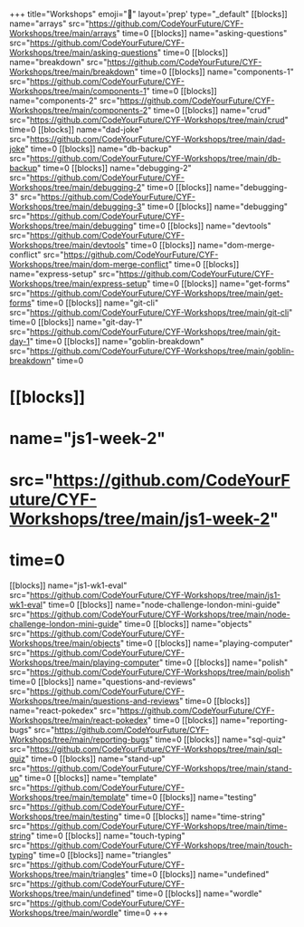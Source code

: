 +++
title="Workshops"
emoji="🧰"
layout='prep'
type="_default"
[[blocks]]
name="arrays"
src="https://github.com/CodeYourFuture/CYF-Workshops/tree/main/arrays"
time=0
[[blocks]]
name="asking-questions"
src="https://github.com/CodeYourFuture/CYF-Workshops/tree/main/asking-questions"
time=0
[[blocks]]
name="breakdown"
src="https://github.com/CodeYourFuture/CYF-Workshops/tree/main/breakdown"
time=0
[[blocks]]
name="components-1"
src="https://github.com/CodeYourFuture/CYF-Workshops/tree/main/components-1"
time=0
[[blocks]]
name="components-2"
src="https://github.com/CodeYourFuture/CYF-Workshops/tree/main/components-2"
time=0
[[blocks]]
name="crud"
src="https://github.com/CodeYourFuture/CYF-Workshops/tree/main/crud"
time=0
[[blocks]]
name="dad-joke"
src="https://github.com/CodeYourFuture/CYF-Workshops/tree/main/dad-joke"
time=0
[[blocks]]
name="db-backup"
src="https://github.com/CodeYourFuture/CYF-Workshops/tree/main/db-backup"
time=0
[[blocks]]
name="debugging-2"
src="https://github.com/CodeYourFuture/CYF-Workshops/tree/main/debugging-2"
time=0
[[blocks]]
name="debugging-3"
src="https://github.com/CodeYourFuture/CYF-Workshops/tree/main/debugging-3"
time=0
[[blocks]]
name="debugging"
src="https://github.com/CodeYourFuture/CYF-Workshops/tree/main/debugging"
time=0
[[blocks]]
name="devtools"
src="https://github.com/CodeYourFuture/CYF-Workshops/tree/main/devtools"
time=0
[[blocks]]
name="dom-merge-conflict"
src="https://github.com/CodeYourFuture/CYF-Workshops/tree/main/dom-merge-conflict"
time=0
[[blocks]]
name="express-setup"
src="https://github.com/CodeYourFuture/CYF-Workshops/tree/main/express-setup"
time=0
[[blocks]]
name="get-forms"
src="https://github.com/CodeYourFuture/CYF-Workshops/tree/main/get-forms"
time=0
[[blocks]]
name="git-cli"
src="https://github.com/CodeYourFuture/CYF-Workshops/tree/main/git-cli"
time=0
[[blocks]]
name="git-day-1"
src="https://github.com/CodeYourFuture/CYF-Workshops/tree/main/git-day-1"
time=0
[[blocks]]
name="goblin-breakdown"
src="https://github.com/CodeYourFuture/CYF-Workshops/tree/main/goblin-breakdown"
time=0
# [[blocks]]
# name="js1-week-2"
# src="https://github.com/CodeYourFuture/CYF-Workshops/tree/main/js1-week-2"
# time=0
[[blocks]]
name="js1-wk1-eval"
src="https://github.com/CodeYourFuture/CYF-Workshops/tree/main/js1-wk1-eval"
time=0
[[blocks]]
name="node-challenge-london-mini-guide"
src="https://github.com/CodeYourFuture/CYF-Workshops/tree/main/node-challenge-london-mini-guide"
time=0
[[blocks]]
name="objects"
src="https://github.com/CodeYourFuture/CYF-Workshops/tree/main/objects"
time=0
[[blocks]]
name="playing-computer"
src="https://github.com/CodeYourFuture/CYF-Workshops/tree/main/playing-computer"
time=0
[[blocks]]
name="polish"
src="https://github.com/CodeYourFuture/CYF-Workshops/tree/main/polish"
time=0
[[blocks]]
name="questions-and-reviews"
src="https://github.com/CodeYourFuture/CYF-Workshops/tree/main/questions-and-reviews"
time=0
[[blocks]]
name="react-pokedex"
src="https://github.com/CodeYourFuture/CYF-Workshops/tree/main/react-pokedex"
time=0
[[blocks]]
name="reporting-bugs"
src="https://github.com/CodeYourFuture/CYF-Workshops/tree/main/reporting-bugs"
time=0
[[blocks]]
name="sql-quiz"
src="https://github.com/CodeYourFuture/CYF-Workshops/tree/main/sql-quiz"
time=0
[[blocks]]
name="stand-up"
src="https://github.com/CodeYourFuture/CYF-Workshops/tree/main/stand-up"
time=0
[[blocks]]
name="template"
src="https://github.com/CodeYourFuture/CYF-Workshops/tree/main/template"
time=0
[[blocks]]
name="testing"
src="https://github.com/CodeYourFuture/CYF-Workshops/tree/main/testing"
time=0
[[blocks]]
name="time-string"
src="https://github.com/CodeYourFuture/CYF-Workshops/tree/main/time-string"
time=0
[[blocks]]
name="touch-typing"
src="https://github.com/CodeYourFuture/CYF-Workshops/tree/main/touch-typing"
time=0
[[blocks]]
name="triangles"
src="https://github.com/CodeYourFuture/CYF-Workshops/tree/main/triangles"
time=0
[[blocks]]
name="undefined"
src="https://github.com/CodeYourFuture/CYF-Workshops/tree/main/undefined"
time=0
[[blocks]]
name="wordle"
src="https://github.com/CodeYourFuture/CYF-Workshops/tree/main/wordle"
time=0
+++
